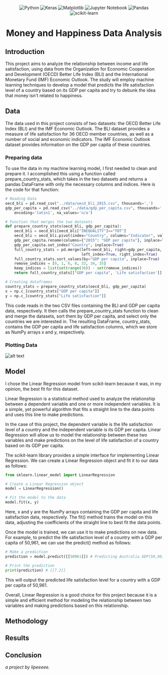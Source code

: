 <div align="center">

![Python](https://img.shields.io/badge/python-3670A0?style=for-the-badge&logo=python&logoColor=ffdd54)
![Keras](https://img.shields.io/badge/Keras-%23D00000.svg?style=for-the-badge&logo=Keras&logoColor=white)
![Matplotlib](https://img.shields.io/badge/Matplotlib-%23ffffff.svg?style=for-the-badge&logo=Matplotlib&logoColor=black)
![Jupyter Notebook](https://img.shields.io/badge/jupyter-%23FA0F00.svg?style=for-the-badge&logo=jupyter&logoColor=white)
![Pandas](https://img.shields.io/badge/pandas-%23150458.svg?style=for-the-badge&logo=pandas&logoColor=white)
![scikit-learn](https://img.shields.io/badge/scikit--learn-%23F7931E.svg?style=for-the-badge&logo=scikit-learn&logoColor=white)
<!-- [![Windows](https://img.shields.io/badge/Platform-Windows-0078d7.svg?style=for-the-badge)](https://en.wikipedia.org/wiki/Microsoft_Windows) -->
<!-- [![License](https://img.shields.io/github/license/R3nzTheCodeGOD/R3nzSkin.svg?style=for-the-badge)](LICENSE) -->

# Money and Happiness Data Analysis
</div>

## Introduction
This project aims to analyze the relationship between income and life satisfaction, using data from the Organization for Economic Cooperation and Development (OECD) Better Life Index (BLI) and the International Monetary Fund (IMF) Economic Outlook. The study will employ machine learning techniques to develop a model that predicts the life satisfaction level of a country based on its GDP per capita and try to debunk the idea that money isn't related to happiness.

## Data
The data used in this project consists of two datasets: the OECD Better Life Index (BLI) and the IMF Economic Outlook. The BLI dataset provides a measure of life satisfaction for 36 OECD member countries, as well as a number of social and economic indicators. The IMF Economic Outlook dataset provides information on the GDP per capita of these countries.

### Preparing data
To use the data in my machine learning model, I first needed to clean and prepare it. I accomplished this using a function called prepare_country_stats, which takes in the two datasets and returns a pandas DataFrame with only the necessary columns and indices. Here is the code for that function:

```python
# Reading Data
oecd_bli = pd.read_csv("../data/oecd_bli_2015.csv", thousands=',')
gdp_per_capita = pd.read_csv("../data/gdp_per_capita.csv", thousands=',', delimiter='\t',
    encoding='latin1', na_values='n/a')

# Function that merges the two datasets
def prepare_country_stats(oecd_bli, gdp_per_capita):
    oecd_bli = oecd_bli[oecd_bli["INEQUALITY"]=="TOT"]
    oecd_bli = oecd_bli.pivot(index="Country", columns="Indicator", values="Value")
    gdp_per_capita.rename(columns={"2015": "GDP per capita"}, inplace=True)
    gdp_per_capita.set_index("Country", inplace=True)
    full_country_stats = pd.merge(left=oecd_bli, right=gdp_per_capita,
                                  left_index=True, right_index=True)
    full_country_stats.sort_values(by="GDP per capita", inplace=True)
    remove_indices = [0, 1, 6, 8, 33, 34, 35]
    keep_indices = list(set(range(36)) - set(remove_indices))
    return full_country_stats[["GDP per capita", 'Life satisfaction']].iloc[keep_indices]

# Creating dataframes
country_stats = prepare_country_stats(oecd_bli, gdp_per_capita)
x = np.c_[country_stats["GDP per capita"]]
y = np.c_[country_stats["Life satisfaction"]]
```

This code reads in the two CSV files containing the BLI and GDP per capita data, respectively. It then calls the prepare_country_stats function to clean and merge the datasets, sort them by GDP per capita, and select only the countries we are interested in. The resulting DataFrame, country_stats, contains the GDP per capita and life satisfaction columns, which we store as NumPy arrays x and y, respectively.

### Plotting Data
![alt text](http://url/to/img.png)

## Model
I chose the Linear Regression model from scikit-learn because it was, in my opinion, the best fit for this dataset.

Linear Regression is a statistical method used to analyze the relationship between a dependent variable and one or more independent variables. It is a simple, yet powerful algorithm that fits a straight line to the data points and uses this line to make predictions.

In the case of this project, the dependent variable is the life satisfaction level of a country and the independent variable is its GDP per capita. Linear Regression will allow us to model the relationship between these two variables and make predictions on the level of life satisfaction of a country based on its GDP per capita.

The scikit-learn library provides a simple interface for implementing Linear Regression. We can create a Linear Regression object and fit it to our data as follows:

```python
from sklearn.linear_model import LinearRegression

# Create a Linear Regression object
model = LinearRegression()

# Fit the model to the data
model.fit(x, y)
```

Here, x and y are the NumPy arrays containing the GDP per capita and life satisfaction data, respectively. The fit() method trains the model on this data, adjusting the coefficients of the straight line to best fit the data points.

Once the model is trained, we can use it to make predictions on new data. For example, to predict the life satisfaction level of a country with a GDP per capita of 50,961, we can use the predict() method as follows:

```python
# Make a prediction
prediction = model.predict([[50961]]) # Predicting Australia GDP(50,961.865)

# Print the prediction
print(prediction) # [[7.2]]
```
This will output the predicted life satisfaction level for a country with a GDP per capita of 50,961.

Overall, Linear Regression is a good choice for this project because it is a simple and efficient method for modeling the relationship between two variables and making predictions based on this relationship.

## Methodology

## Results

## Conclusion

*a project by lipeeeee.*